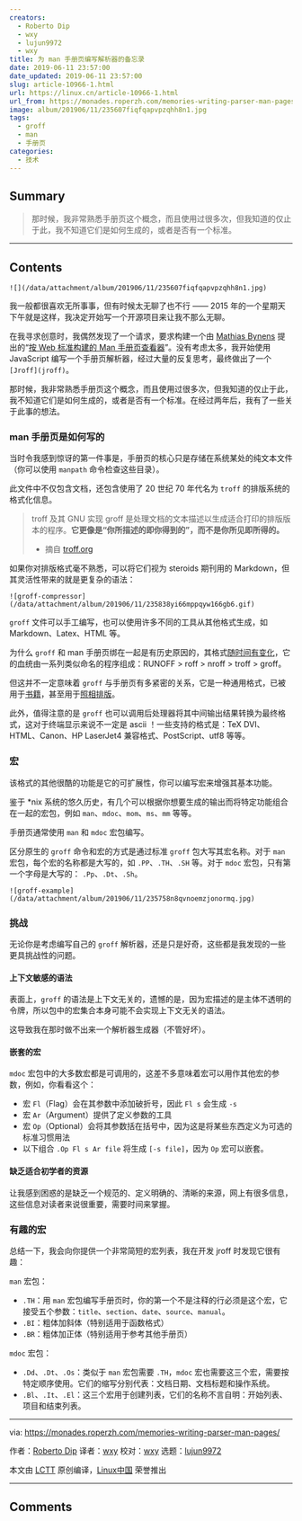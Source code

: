```yaml
---
creators:
  - Roberto Dip
  - wxy
  - lujun9972
  - wxy
title: 为 man 手册页编写解析器的备忘录
date: 2019-06-11 23:57:00
date_updated: 2019-06-11 23:57:00
slug: article-10966-1.html
url: https://linux.cn/article-10966-1.html
url_from: https://monades.roperzh.com/memories-writing-parser-man-pages/
image: album/201906/11/235607fiqfqapvpzqhh8n1.jpg
tags:
  - groff
  - man
  - 手册页
categories:
  - 技术
---
```


## Summary

> 那时候，我非常熟悉手册页这个概念，而且使用过很多次，但我知道的仅止于此，我不知道它们是如何生成的，或者是否有一个标准。

***

<!-- more -->

## Contents

`![](/data/attachment/album/201906/11/235607fiqfqapvpzqhh8n1.jpg)`

我一般都很喜欢无所事事，但有时候太无聊了也不行 —— 2015 年的一个星期天下午就是这样，我决定开始写一个开源项目来让我不那么无聊。

在我寻求创意时，我偶然发现了一个请求，要求构建一个由 [Mathias Bynens](https://mathiasbynens.be/) 提出的“[按 Web 标准构建的 Man 手册页查看器](https://github.com/h5bp/lazyweb-requests/issues/114)”。没有考虑太多，我开始使用 JavaScript 编写一个手册页解析器，经过大量的反复思考，最终做出了一个 `[Jroff](jroff)`。

那时候，我非常熟悉手册页这个概念，而且使用过很多次，但我知道的仅止于此，我不知道它们是如何生成的，或者是否有一个标准。在经过两年后，我有了一些关于此事的想法。

### man 手册页是如何写的

当时令我感到惊讶的第一件事是，手册页的核心只是存储在系统某处的纯文本文件（你可以使用 `manpath` 命令检查这些目录）。

此文件中不仅包含文档，还包含使用了 20 世纪 70 年代名为 `troff` 的排版系统的格式化信息。

> 
> troff 及其 GNU 实现 groff 是处理文档的文本描述以生成适合打印的排版版本的程序。**它更像是“你所描述的即你得到的”，而不是你所见即所得的。**
> 
> 
> * 摘自 [troff.org](https://www.troff.org/)
> 
> 
> 

如果你对排版格式毫不熟悉，可以将它们视为 steroids 期刊用的 Markdown，但其灵活性带来的就是更复杂的语法：

`![groff-compressor](/data/attachment/album/201906/11/235838yi66mppqyw166gb6.gif)`

`groff` 文件可以手工编写，也可以使用许多不同的工具从其他格式生成，如 Markdown、Latex、HTML 等。

为什么 `groff` 和 man 手册页绑在一起是有历史原因的，其格式[随时间有变化](https://manpages.bsd.lv/history.html)，它的血统由一系列类似命名的程序组成：RUNOFF > roff > nroff > troff > groff。

但这并不一定意味着 `groff` 与手册页有多紧密的关系，它是一种通用格式，已被用于[书籍](https://rkrishnan.org/posts/2016-03-07-how-is-gopl-typeset.html)，甚至用于[照相排版](https://en.wikipedia.org/wiki/Phototypesetting)。

此外，值得注意的是 `groff` 也可以调用后处理器将其中间输出结果转换为最终格式，这对于终端显示来说不一定是 ascii ！一些支持的格式是：TeX DVI、HTML、Canon、HP LaserJet4 兼容格式、PostScript、utf8 等等。

### 宏

该格式的其他很酷的功能是它的可扩展性，你可以编写宏来增强其基本功能。

鉴于 \*nix 系统的悠久历史，有几个可以根据你想要生成的输出而将特定功能组合在一起的宏包，例如 `man`、`mdoc`、`mom`、`ms`、`mm` 等等。

手册页通常使用 `man` 和 `mdoc` 宏包编写。

区分原生的 `groff` 命令和宏的方式是通过标准 `groff` 包大写其宏名称。对于 `man` 宏包，每个宏的名称都是大写的，如 `.PP`、`.TH`、`.SH` 等。对于 `mdoc` 宏包，只有第一个字母是大写的： `.Pp`、`.Dt`、`.Sh`。

`![groff-example](/data/attachment/album/201906/11/235758n8qvnoemzjonormq.jpg)`

### 挑战

无论你是考虑编写自己的 `groff` 解析器，还是只是好奇，这些都是我发现的一些更具挑战性的问题。

#### 上下文敏感的语法

表面上，`groff` 的语法是上下文无关的，遗憾的是，因为宏描述的是主体不透明的令牌，所以包中的宏集合本身可能不会实现上下文无关的语法。

这导致我在那时做不出来一个解析器生成器（不管好坏）。

#### 嵌套的宏

`mdoc` 宏包中的大多数宏都是可调用的，这差不多意味着宏可以用作其他宏的参数，例如，你看看这个：

* 宏 `Fl`（Flag）会在其参数中添加破折号，因此 `Fl s` 会生成 `-s`
* 宏 `Ar`（Argument）提供了定义参数的工具
* 宏 `Op`（Optional）会将其参数括在括号中，因为这是将某些东西定义为可选的标准习惯用法
* 以下组合 `.Op Fl s Ar file` 将生成 `[-s file]`，因为 `Op` 宏可以嵌套。

#### 缺乏适合初学者的资源

让我感到困惑的是缺乏一个规范的、定义明确的、清晰的来源，网上有很多信息，这些信息对读者来说很重要，需要时间来掌握。

### 有趣的宏

总结一下，我会向你提供一个非常简短的宏列表，我在开发 jroff 时发现它很有趣：

`man` 宏包：

* `.TH`：用 `man` 宏包编写手册页时，你的第一个不是注释的行必须是这个宏，它接受五个参数：`title`、`section`、`date`、`source`、`manual`。
* `.BI`：粗体加斜体（特别适用于函数格式）
* `.BR`：粗体加正体（特别适用于参考其他手册页）

`mdoc` 宏包：

* `.Dd`、`.Dt`、`.Os`：类似于 `man` 宏包需要 `.TH`，`mdoc` 宏也需要这三个宏，需要按特定顺序使用。它们的缩写分别代表：文档日期、文档标题和操作系统。
* `.Bl`、`.It`、`.El`：这三个宏用于创建列表，它们的名称不言自明：开始列表、项目和结束列表。

---

via: <https://monades.roperzh.com/memories-writing-parser-man-pages/>

作者：[Roberto Dip](https://monades.roperzh.com) 译者：[wxy](https://github.com/wxy) 校对：[wxy](https://github.com/wxy) 选题：[lujun9972](https://github.com/lujun9972)

本文由 [LCTT](https://github.com/LCTT/TranslateProject) 原创编译，[Linux中国](https://linux.cn/) 荣誉推出

***

## Comments

